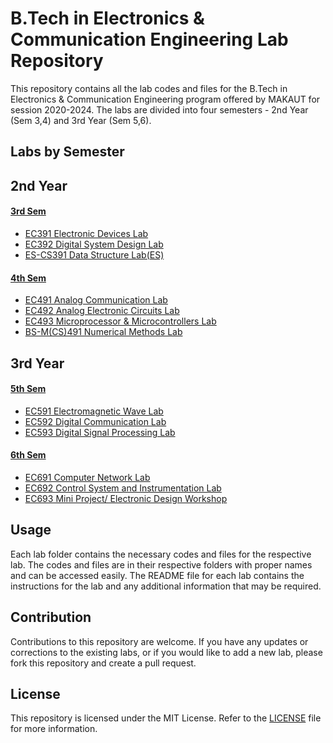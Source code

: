 # B.Tech in Electronics & Communication Engineering Lab Repository

This repository contains all the lab codes and files for the B.Tech in Electronics & Communication Engineering program offered by MAKAUT for session 2020-2024. The labs are divided into four semesters - 2nd Year (Sem 3,4) and 3rd Year (Sem 5,6).

## Labs by Semester

## 2nd Year

#### [3rd Sem](/3rd_sem)

- [EC391 Electronic Devices Lab](3rd_sem/ec391_electronic_devices_lab)
- [EC392 Digital System Design Lab](3rd_sem/ec392_digital_system_design_lab)
- [ES-CS391 Data Structure Lab(ES)](3rd_sem/es-cs391__data_structure_lab(es))

#### [4th Sem](/4th_sem)

- [EC491 Analog Communication Lab](4th_sem/ec491_analog_communication_lab)
- [EC492 Analog Electronic Circuits Lab](4th_sem/ec492_analog_electronic_circuits_lab)
- [EC493 Microprocessor & Microcontrollers Lab](4th_sem/ec493_microprocessor_&_microcontrollers_lab)
- [BS-M(CS)491 Numerical Methods Lab](4th_sem/bs-m(cs)491_numerical_methods_lab)

## 3rd Year

#### [5th Sem](/5th_sem)

- [EC591 Electromagnetic Wave Lab](5th_sem/ec591_electromagnetic_wave_lab)
- [EC592 Digital Communication Lab](5th_sem/ec592_digital_communication_lab)
- [EC593 Digital Signal Processing Lab](5th_sem/ec593_digital_signal_processing_lab)

#### [6th Sem](/6th_sem)

- [EC691 Computer Network Lab](6th_sem/ec691_computer_network_lab)
- [EC692 Control System and Instrumentation Lab](6th_sem/ec692_control_system_and_instrumentation_lab)
- [EC693 Mini Project/ Electronic Design Workshop](6th_sem/ec693_mini_project_electronic_design_workshop)

## Usage

Each lab folder contains the necessary codes and files for the respective lab. The codes and files are in their respective folders with proper names and can be accessed easily. The README file for each lab contains the instructions for the lab and any additional information that may be required.

## Contribution

Contributions to this repository are welcome. If you have any updates or corrections to the existing labs, or if you would like to add a new lab, please fork this repository and create a pull request.

## License

This repository is licensed under the MIT License. Refer to the [LICENSE](/LICENSE) file for more information.
